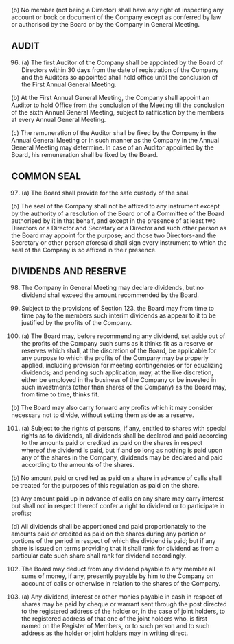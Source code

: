(b) No member (not being a Director) shall have any right of inspecting any account or book or document of the Company except as conferred by law or authorised by the Board or by the Company in General Meeting.

## AUDIT

96. (a) The first Auditor of the Company shall be appointed by the Board of Directors within 30 days from the date of registration of the Company and the Auditors so appointed shall hold office until the conclusion of the First Annual General Meeting.

(b) At the First Annual General Meeting, the Company shall appoint an Auditor to hold Office from the conclusion of the Meeting till the conclusion of the sixth Annual General Meeting, subject to ratification by the members at every Annual General Meeting.

(c) The remuneration of the Auditor shall be fixed by the Company in the Annual General Meeting or in such manner as the Company in the Annual General Meeting may determine. In case of an Auditor appointed by the Board, his remuneration shall be fixed by the Board.

## COMMON SEAL

97. (a) The Board shall provide for the safe custody of the seal.

(b) The seal of the Company shall not be affixed to any instrument except by the authority of a resolution of the Board or of a Committee of the Board authorised by it in that behalf, and except in the presence of at least two Directors or a Director and Secretary or a Director and such other person as the Board may appoint for the purpose; and those two Directors-and the Secretary or other person aforesaid shall sign every instrument to which the seal of the Company is so affixed in their presence.

## DIVIDENDS AND RESERVE

98. The Company in General Meeting may declare dividends, but no dividend shall exceed the amount recommended by the Board.

99. Subject to the provisions of Section 123, the Board may from time to time pay to the members such interim dividends as appear to it to be justified by the profits of the Company.

100. (a) The Board may, before recommending any dividend, set aside out of the profits of the Company such sums as it thinks fit as a reserve or reserves which shall, at the discretion of the Board, be applicable for any purpose to which the profits of the Company may be properly applied, including provision for meeting contingencies or for equalizing dividends; and pending such application, may, at the like discretion, either be employed in the business of the Company or be invested in such investments (other than shares of the Company) as the Board may, from time to time, thinks fit.

(b) The Board may also carry forward any profits which it may consider necessary not to divide, without setting them aside as a reserve.

101. (a) Subject to the rights of persons, if any, entitled to shares with special rights as to dividends, all dividends shall be declared and paid according to the amounts paid or credited as paid on the shares in respect whereof the dividend is paid, but if and so long as nothing is paid upon any of the shares in the Company, dividends may be declared and paid according to the amounts of the shares.

(b) No amount paid or credited as paid on a share in advance of calls shall be treated for the purposes of this regulation as paid on the share.

(c) Any amount paid up in advance of calls on any share may carry interest but shall not in respect thereof confer a right to dividend or to participate in profits;

(d) All dividends shall be apportioned and paid proportionately to the amounts paid or credited as paid on the shares during any portion or portions of the period in respect of which the dividend is paid; but if any share is issued on terms providing that it shall rank for dividend as from a particular date such share shall rank for dividend accordingly.

102. The Board may deduct from any dividend payable to any member all sums of money, if any, presently payable by him to the Company on account of calls or otherwise in relation to the shares of the Company.

103. (a) Any dividend, interest or other monies payable in cash in respect of shares may be paid by cheque or warrant sent through the post directed to the registered address of the holder or, in the case of joint holders, to the registered address of that one of the joint holders who, is first named on the Register of Members, or to such person and to such address as the holder or joint holders may in writing direct.